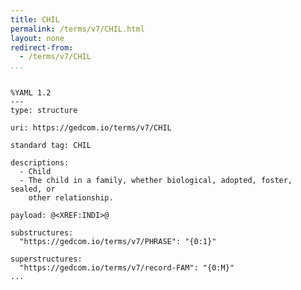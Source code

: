 ```yaml
---
title: CHIL
permalink: /terms/v7/CHIL.html
layout: none
redirect-from:
  - /terms/v7/CHIL
...
```


```

%YAML 1.2
---
type: structure

uri: https://gedcom.io/terms/v7/CHIL

standard tag: CHIL

descriptions:
  - Child
  - The child in a family, whether biological, adopted, foster, sealed, or
    other relationship.

payload: @<XREF:INDI>@

substructures:
  "https://gedcom.io/terms/v7/PHRASE": "{0:1}"

superstructures:
  "https://gedcom.io/terms/v7/record-FAM": "{0:M}"
...

```
